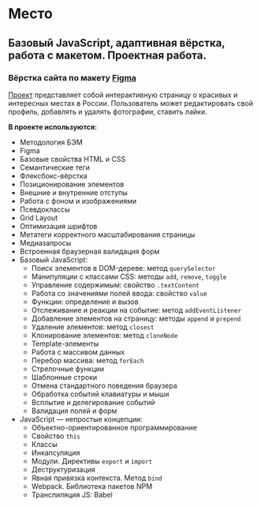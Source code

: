 # Место
## Базовый JavaScript, адаптивная вёрстка, работа с макетом. Проектная работа.

### Вёрстка сайта по макету [Figma](https://www.figma.com/file/2cn9N9jSkmxD84oJik7xL7/JavaScript.-Sprint-4?node-id=0%3A1)

[Проект](https://marinaprivalova.github.io/mesto/) представляет собой интерактивную страницу о красивых и интересных местах в России.
Пользователь может редактировать свой профиль, добавлять и удалять фотографии, ставить лайки.

**В проекте используются:**
* Методология БЭМ
* Figma
* Базовые свойства HTML и CSS
* Семантические теги
* Флексбокс-вёрстка
* Позиционирование элементов
* Внешние и внутренние отступы
* Работа с фоном и изображениями
* Псевдоклассы
* Grid Layout
* Оптимизация шрифтов
* Метатеги корректного масштабирования страницы
* Медиазапросы
* Встроенная браузерная валидация форм
* Базовый JavaScript:
    * Поиск элементов в DOM-дереве: метод `querySelector`
    * Манипуляции с классами CSS: методы `add`, `remove`, `toggle`
    * Управление содержимым: свойство `.textContent`
    * Работа со значениями полей ввода: свойство `value`
    * Функции: определение и вызов
    * Отслеживание и реакции на событие: метод `addEventListener`
    * Добавление элементов на страницу: методы `append` и `prepend`
    * Удаление элементов: метод `closest`
    * Клонирование элементов: метод `cloneNode`
    * Template-элементы
    * Работа с массивом данных
    * Перебор массива: метод `forEach`
    * Стрелочные функции
    * Шаблонные строки
    * Отмена стандартного поведения браузера
    * Обработка событий клавиатуры и мыши
    * Всплытие и делегирование событий
    * Валидация полей и форм
* JavaScript — непростые концепции:
    * Объектно-ориентированное программирование
    * Свойство `this`
    * Классы
    * Инкапсуляция
    * Модули. Директивы `export` и `import`
    * Деструктуризация
    * Явная привязка контекста. Метод `bind`
    * Webpack. Библиотека пакетов NPM
    * Транспиляция JS: Babel

